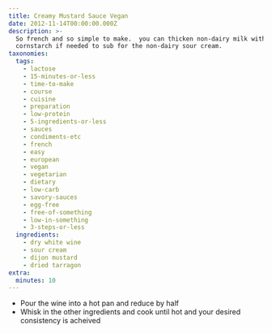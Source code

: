 ```yaml
---
title: Creamy Mustard Sauce Vegan
date: 2012-11-14T00:00:00.000Z
description: >-
  So french and so simple to make.  you can thicken non-dairy milk with
  cornstarch if needed to sub for the non-dairy sour cream.
taxonomies:
  tags:
    - lactose
    - 15-minutes-or-less
    - time-to-make
    - course
    - cuisine
    - preparation
    - low-protein
    - 5-ingredients-or-less
    - sauces
    - condiments-etc
    - french
    - easy
    - european
    - vegan
    - vegetarian
    - dietary
    - low-carb
    - savory-sauces
    - egg-free
    - free-of-something
    - low-in-something
    - 3-steps-or-less
  ingredients:
    - dry white wine
    - sour cream
    - dijon mustard
    - dried tarragon
extra:
  minutes: 10
---
```

 - Pour the wine into a hot pan and reduce by half
 - Whisk in the other ingredients and cook until hot and your desired consistency is acheived
